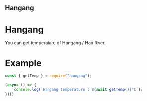 Hangang
--------
# Hangang
You can get temperature of Hangang / Han River.

# Example
```js
const { getTemp } = require("hangang");

(async () => {
    console.log(`Hangang temperature : ${await getTemp()}°C`);
})()
```